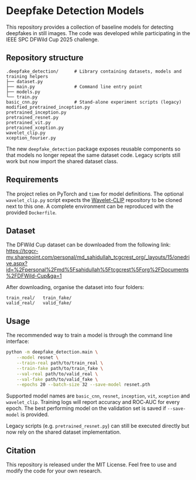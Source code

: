 # Deepfake Detection Models

This repository provides a collection of baseline models for detecting deepfakes in still images. The code was developed while participating in the IEEE SPC DFWild Cup 2025 challenge.

## Repository structure

```
.deepfake_detection/      # Library containing datasets, models and training helpers
├── dataset.py
├── main.py               # Command line entry point
├── models.py
└── train.py
basic_cnn.py              # Stand‑alone experiment scripts (legacy)
modified_pretrained_inception.py
pretrained_inception.py
pretrained_resnet.py
pretrained_vit.py
pretrained_xception.py
wavelet_clip.py
xception_fourier.py
```

The new `deepfake_detection` package exposes reusable components so that models no longer repeat the same dataset code. Legacy scripts still work but now import the shared dataset class.

## Requirements

The project relies on PyTorch and `timm` for model definitions. The optional `wavelet_clip.py` script expects the [Wavelet-CLIP](https://github.com/lalithbharadwajbaru/wavelet-clip) repository to be cloned next to this one. A complete environment can be reproduced with the provided `Dockerfile`.

## Dataset

The DFWild Cup dataset can be downloaded from the following link:
<https://tcgcr-my.sharepoint.com/personal/md_sahidullah_tcgcrest_org/_layouts/15/onedrive.aspx?id=%2Fpersonal%2Fmd%5Fsahidullah%5Ftcgcrest%5Forg%2FDocuments%2FDFWild-Cup&ga=1>

After downloading, organise the dataset into four folders:

```
train_real/   train_fake/
valid_real/   valid_fake/
```

## Usage

The recommended way to train a model is through the command line interface:

```bash
python -m deepfake_detection.main \
    --model resnet \
    --train-real path/to/train_real \
    --train-fake path/to/train_fake \
    --val-real path/to/valid_real \
    --val-fake path/to/valid_fake \
    --epochs 20 --batch-size 32 --save-model resnet.pth
```

Supported model names are `basic_cnn`, `resnet`, `inception`, `vit`, `xception` and `wavelet_clip`. Training logs will report accuracy and ROC‑AUC for every epoch. The best performing model on the validation set is saved if `--save-model` is provided.

Legacy scripts (e.g. `pretrained_resnet.py`) can still be executed directly but now rely on the shared dataset implementation.

## Citation

This repository is released under the MIT License. Feel free to use and modify the code for your own research.
